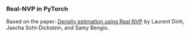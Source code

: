 ### Real-NVP in PyTorch

Based on the paper:
[Density estimation using Real NVP](https://arxiv.org/abs/1605.08803)
by Laurent Dinh, Jascha Sohl-Dickstein, and Samy Bengio.
